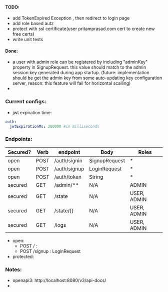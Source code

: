 #### TODO:
- add TokenExpired Exception , then redirect to login page
- add role based autz
- protect with ssl certificate(user pritamprasad.com cert to create new free certs)
- write unit tests

#### Done:
- a user with admin role can be registered by including "adminKey" property in SignupRequest.
this value should match to the admin session key generated during app startup. 
(future: implementation should be get the admin key from some auto-updating key 
configuration server, reason: this feature will fail for horizontal scalling)
- 

### Current configs:
- jwt expiration time:
```yaml
auth:
  jwtExpirationMs: 300000 #in milliseconds
```

### Endpoints:
| Secured? | Verb   |   endpoint    | Body          | Roles         |  
| -------- | ------ | ------------- | --------------|---------------|
| open     | POST   | /auth/signin  | SignupRequest | *             |
| open     | POST   | /auth/signup  | LoginRequest  | *             |
| open     | POST   | /auth/token   | String        | *             |
| secured  | GET    | /admin/**     | N/A           | ADMIN         |
| secured  | GET    | /state        | N/A           | USER, ADMIN   |
| secured  | GET    | /state/{}     | N/A           | USER, ADMIN   |
| secured  | GET    | /logs         | N/A           | USER, ADMIN   |

- open:
    - POST / :  
    - POST /signup : LoginRequest
- protected:
### Notes:
- openapi3: http://localhost:8080/v3/api-docs/
- 
